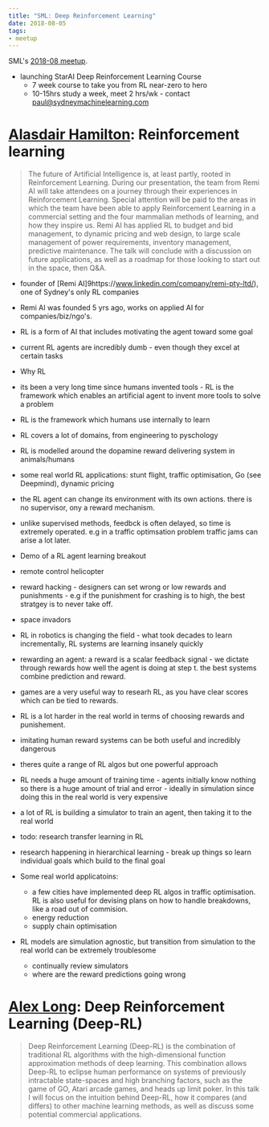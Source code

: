 ```yaml
---
title: "SML: Deep Reinforcement Learning"
date: 2018-08-05
tags:
- meetup
---
```


SML's [2018-08 meetup](https://www.meetup.com/Sydney-Machine-Learning/events/252760610/).

- launching StarAI Deep Reinforcement Learning Course
  - 7 week course to take you from RL near-zero to hero
  - 10-15hrs study a week, meet 2 hrs/wk - contact paul@sydneymachinelearning.com

# [Alasdair Hamilton](https://www.linkedin.com/in/alasdair-hamilton-11852a7b/): Reinforcement learning

> The future of Artificial Intelligence is, at least partly, rooted in Reinforcement Learning. During our presentation, the team from Remi AI will take attendees on a journey through their experiences in Reinforcement Learning. Special attention will be paid to the areas in which the team have been able to apply Reinforcement Learning in a commercial setting and the four mammalian methods of learning, and how they inspire us. Remi AI has applied RL to budget and bid management, to dynamic pricing and web design, to large scale management of power requirements, inventory management, predictive maintenance. The talk will conclude with a discussion on future applications, as well as a roadmap for those looking to start out in the space, then Q&A.

- founder of [Remi AI]9https://www.linkedin.com/company/remi-pty-ltd/), one of Sydney's only RL companies
- Remi AI was founded 5 yrs ago, works on applied AI for companies/biz/ngo's.
- RL is a form of AI that includes motivating the agent toward some goal
- current RL agents are incredibly dumb - even though they excel at certain tasks
- Why RL
- its been a very long time since humans invented tools - RL is the framework which enables an artificial agent to invent more tools to solve a problem
- RL is the framework which humans use internally to learn
- RL covers a lot of domains, from engineering to pyschology
- RL is modelled around the dopamine reward delivering system in animals/humans
- some real world RL applications: stunt flight, traffic optimisation, Go (see Deepmind), dynamic pricing
- the RL agent can change its environment with its own actions. there is no supervisor, ony a reward mechanism.
- unlike supervised methods, feedbck is often delayed, so time is extremely operated. e.g in a traffic optimsation problem traffic jams can arise a lot later.
- Demo of a RL agent learning breakout
- remote control helicopter
- reward hacking - designers can set wrong or low rewards and punishments - e.g if the punishment for crashing is to high, the best stratgey is to never take off.
- space invadors
- RL in robotics is changing the field - what took decades to learn incrementally, RL systems are learning insanely quickly
- rewarding an agent: a reward is a scalar feedback signal - we dictate through rewards how well the agent is doing at step t. the best systems combine prediction and reward.
- games are a very useful way to researh RL, as you have clear scores which can be tied to rewards.
- RL is a lot harder in the real world in terms of choosing rewards and punishement.
- imitating human reward systems can be both useful and incredibly dangerous
- theres quite a range of RL algos but one powerful approach
- RL needs a huge amount of training time - agents initially know nothing so there is a huge amount of trial and error - ideally in simulation since doing this in the real world is very expensive
- a lot of RL is building a simulator to train an agent, then taking it to the real world
- todo: research transfer learning in RL
- research happening in hierarchical learning - break up things so learn individual goals which build to the final goal

- Some real world applicatoins:
  - a few cities have implemented deep RL algos in traffic optimisation. RL is also useful for devising plans on how to handle breakdowns, like a road out of commision.
  - energy reduction
  - supply chain optimisation
- RL models are simulation agnostic, but transition from simulation to the real world can be extremely troublesome
  - continually review simulators
  - where are the reward predictions going wrong

# [Alex Long](https://www.linkedin.com/in/alex-long-rl/): Deep Reinforcement Learning (Deep-RL)

> Deep Reinforcement Learning (Deep-RL) is the combination of traditional RL algorithms with the high-dimensional function approximation methods of deep learning. This combination allows Deep-RL to eclipse human performance on systems of previously intractable state-spaces and high branching factors, such as the game of GO, Atari arcade games, and heads up limit poker. In this talk I will focus on the intuition behind Deep-RL, how it compares (and differs) to other machine learning methods, as well as discuss some potential commercial applications.